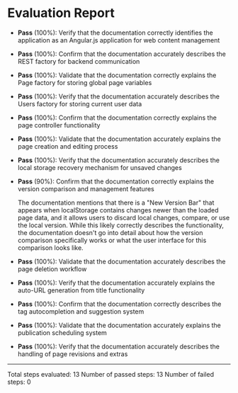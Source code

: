 # Evaluation Report

- **Pass** (100%): Verify that the documentation correctly identifies the application as an Angular.js application for web content management
  
- **Pass** (100%): Confirm that the documentation accurately describes the REST factory for backend communication
  
- **Pass** (100%): Validate that the documentation correctly explains the Page factory for storing global page variables
  
- **Pass** (100%): Verify that the documentation accurately describes the Users factory for storing current user data
  
- **Pass** (100%): Confirm that the documentation correctly explains the page controller functionality
  
- **Pass** (100%): Validate that the documentation accurately explains the page creation and editing process
  
- **Pass** (100%): Verify that the documentation accurately describes the local storage recovery mechanism for unsaved changes
  
- **Pass** (90%): Confirm that the documentation correctly explains the version comparison and management features
  
  The documentation mentions that there is a "New Version Bar" that appears when localStorage contains changes newer than the loaded page data, and it allows users to discard local changes, compare, or use the local version. While this likely correctly describes the functionality, the documentation doesn't go into detail about how the version comparison specifically works or what the user interface for this comparison looks like.
  
- **Pass** (100%): Validate that the documentation accurately describes the page deletion workflow
  
- **Pass** (100%): Verify that the documentation accurately explains the auto-URL generation from title functionality
  
- **Pass** (100%): Confirm that the documentation correctly describes the tag autocompletion and suggestion system
  
- **Pass** (100%): Validate that the documentation accurately explains the publication scheduling system
  
- **Pass** (100%): Verify that the documentation accurately describes the handling of page revisions and extras

---

Total steps evaluated: 13
Number of passed steps: 13
Number of failed steps: 0